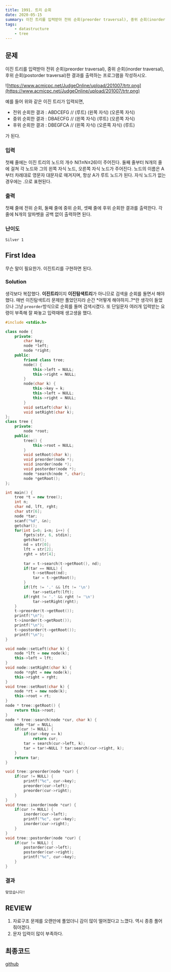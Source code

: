 ```yaml
---
title: 1991. 트리 순회
date: 2020-05-15
summary: 이진 트리를 입력받아 전위 순회(preorder traversal), 중위 순회(inorder traversal), 후위 순회(postorder traversal)한 결과를 출력하는 프로그램을 작성하시오.
tags:
    - datastructure
    - tree
---
```

## 문제

이진 트리를 입력받아 전위 순회(preorder traversal), 중위 순회(inorder traversal), 후위 순회(postorder traversal)한 결과를 출력하는 프로그램을 작성하시오.

![https://www.acmicpc.net/JudgeOnline/upload/201007/trtr.png](https://www.acmicpc.net/JudgeOnline/upload/201007/trtr.png)

예를 들어 위와 같은 이진 트리가 입력되면,

- 전위 순회한 결과 : ABDCEFG // (루트) (왼쪽 자식) (오른쪽 자식)
- 중위 순회한 결과 : DBAECFG // (왼쪽 자식) (루트) (오른쪽 자식)
- 후위 순회한 결과 : DBEGFCA // (왼쪽 자식) (오른쪽 자식) (루트)

가 된다.

### 입력

첫째 줄에는 이진 트리의 노드의 개수 N(1≤N≤26)이 주어진다. 둘째 줄부터 N개의 줄에 걸쳐 각 노드와 그의 왼쪽 자식 노드, 오른쪽 자식 노드가 주어진다. 노드의 이름은 A부터 차례대로 영문자 대문자로 매겨지며, 항상 A가 루트 노드가 된다. 자식 노드가 없는 경우에는 .으로 표현된다.

### 출력

첫째 줄에 전위 순회, 둘째 줄에 중위 순회, 셋째 줄에 후위 순회한 결과를 출력한다. 각 줄에 N개의 알파벳을 공백 없이 출력하면 된다.

### 난이도

`Silver 1`

## First Idea

무슨 말이 필요한가. 이진트리를 구현하면 된다.

### Solution

생각보다 복잡했다. **이진트리**이지 **이진탐색트리**가 아니므로 검색을 순회를 돌면서 해야했다. 매번 이진탐색트리 문제만 풀었던지라 순간 *어떻게 해야하지..?*란 생각이 들었으나 그냥 `preorder`방식으로 순회를 돌며 검색시켰다. 또 단일문자 여러개 입력받는 요령이 부족해 잘 짜놓고 입력때매 생고생을 했다.

```cpp
#include <stdio.h>

class node {
    private:
        char key;
        node *left;
        node *right;
    public:
        friend class tree;
        node() {
            this->left = NULL;
            this->right = NULL;
        }
        node(char k) {
            this->key = k;
            this->left = NULL;
            this->right = NULL;
        }
        void setLeft(char k);
        void setRight(char k);
};
class tree {
    private:
        node *root;
    public:
        tree() {
            this->root = NULL;
        }
        void setRoot(char k);
        void preorder(node *);
        void inorder(node *);
        void postorder(node *);
        node *search(node *, char);
        node *getRoot();
};

int main() {
    tree *t = new tree();
    int n;
    char nd, lft, rght;
    char str[6];
    node *tar;
    scanf("%d", &n);
    getchar();
    for(int i=0; i<n; i++) {
        fgets(str, 6, stdin);
        getchar();
        nd = str[0];
        lft = str[2];
        rght = str[4];
        
        tar = t->search(t->getRoot(), nd);
        if(tar == NULL) {
            t->setRoot(nd);
            tar = t->getRoot();
        }
        if(lft != '.' && lft != '\n')
            tar->setLeft(lft);
        if(rght != '.' && rght != '\n')
            tar->setRight(rght);
    }
    t->preorder(t->getRoot());
    printf("\n");
    t->inorder(t->getRoot());
    printf("\n");
    t->postorder(t->getRoot());
    printf("\n");
}

void node::setLeft(char k) {
    node *lft = new node(k);
    this->left = lft;
}
void node::setRight(char k) {
    node *rght = new node(k);
    this->right = rght;
}
void tree::setRoot(char k) {
    node *rt = new node(k);
    this->root = rt;
}
node * tree::getRoot() {
    return this->root;
}
node * tree::search(node *cur, char k) {
    node *tar = NULL;
    if(cur != NULL) {
        if(cur->key == k)
            return cur;
        tar = search(cur->left, k);
        tar = tar!=NULL ? tar:search(cur->right, k);
    }
    return tar;
}

void tree::preorder(node *cur) {
    if(cur != NULL) {
        printf("%c", cur->key);
        preorder(cur->left);
        preorder(cur->right);
    }
}
void tree::inorder(node *cur) {
    if(cur != NULL) {
        inorder(cur->left);
        printf("%c", cur->key);
        inorder(cur->right);
    }
}
void tree::postorder(node *cur) {
    if(cur != NULL) {
        postorder(cur->left);
        postorder(cur->right);
        printf("%c", cur->key);
    }
}
```

### 결과

`맞았습니다!`

## REVIEW

1. 자료구조 문제를 오랜만에 풀었더니 감이 많이 떨어졌다고 느꼈다. 역시 종종 풀어줘야겠다.
2. 문자 입력이 많이 부족하다.

## 최종코드

[github](https://github.com/shinjawkwang/bojPractice/blob/master/datastructure/tree/1991.cpp)